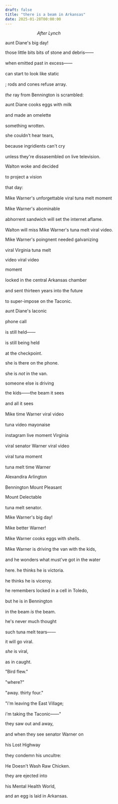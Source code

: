 ```yaml
---
draft: false
title: "there is a beam in Arkansas"
date: 2025-01-28T00:00:00
---
```


&nbsp;&nbsp;&nbsp;&nbsp;&nbsp;&nbsp;&nbsp;&nbsp;&nbsp;&nbsp;&nbsp;&nbsp;&nbsp;&nbsp;&nbsp;&nbsp;&nbsp;&nbsp;&nbsp;&nbsp;&nbsp;&nbsp;&nbsp;&nbsp;&nbsp;&nbsp;*After Lynch*

aunt Diane's big day! <br>  

those little bits bits of stone and debris—— <br>  
when emitted past in excess—— <br>  
can start to look like static <br>  
; rods and cones refuse array. <br>  
*the* ray from Bennington is scrambled: <br>  

aunt Diane cooks eggs with milk <br>  
and made an omelette <br>  
something wrotten. <br>  

she couldn't hear tears, <br>  
because ingridients can't cry <br>  
unless they're dissasembled on live television. 

Walton woke and decided <br>  
to project a vision <br>  
that day: <br>  
Mike Warner's unforgettable viral tuna melt moment <br>  
Mike Warner's abominable <br>  
abhorrent sandwich will set the internet aflame. <br>  
Walton will miss Mike Warner's tuna melt viral video. 

Mike Warner's poingnent needed galvanizing <br>  
viral Virginia tuna melt <br>  

video viral video <br>  

moment <br>  
locked in the central Arkansas chamber <br>  
and sent thirteen years into the future <br>  
to super-impose on the Taconic. 

aunt Diane's laconic <br>  
phone call <br>  
is still held——<br>  
is still being held <br>  
at the checkpoint.

she is there on the phone. <br>  
she is *not* in the van. <br>  

someone else is driving 

the kids——the beam it sees <br>  
and all it sees <br>  
Mike time Warner viral video <br>  
tuna video mayonaise <br>  
instagram live moment Virginia <br>  
viral senator Warner viral video <br>  
viral tuna moment <br>  
tuna melt time Warner <br>  

Alexandira Arlington <br>  
Bennington Mount Pleasant <br>  

Mount Delectable <br>  
tuna melt senator.

Mike Warner's big day! <br>  
Mike better Warner! <br>  
Mike Warner cooks eggs with shells. <br>  
Mike Warner is driving the van with the kids, <br>  
and he wonders what must've got in the water <br>  
here. he thinks he is victoria. <br>  
he thinks he is viceroy. 

he remembers locked in a cell in Toledo, <br>  
but he is in Bennington <br>  
in the beam 
*is* the beam. 

he's never much thought <br>  
such tuna melt tears—— 

it will go viral.

*she* is viral, <br>  
as in caught. 

"Bird flew." <br>  
"where?" <br>  
"away. thirty four." <br>  
"i'm leaving the East Village; <br>  
i'm taking the Taconic——"

they saw out and away, <br>  
and when they see senator Warner on <br>  
his Lost Highway <br>  
they condemn his uncultre: <br>  
He Doesn't Wash Raw Chicken.

they are ejected into <br>  
his Mental Health World, <br>  

and an egg is laid in Arkansas. 